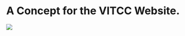 # A Concept for the VITCC Website.
<img src="https://s3.ap-south-1.amazonaws.com/intellectualdude/Photos/Screen+Shot+2017-10-13+at+1.40.45+AM.png" >
